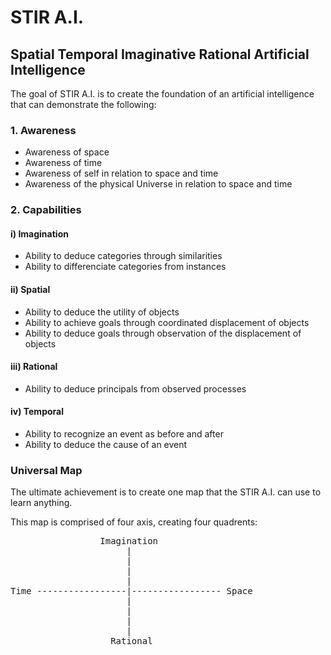 <h1>STIR A.I.</h1>
<h2>Spatial Temporal Imaginative Rational Artificial Intelligence</h2>

The goal of STIR A.I. is to create the foundation of an artificial intelligence that can demonstrate the following:

<h3>1. Awareness</h3>
<ul>
<li>Awareness of space</li>
<li>Awareness of time</li>
<li>Awareness of self in relation to space and time</li>
<li>Awareness of the physical Universe in relation to space and time</li>
</ul>

<h3>2. Capabilities</h3>
<h4>i) Imagination</h4>
<ul>
<li>Ability to deduce categories through similarities</li>
<li>Ability to differenciate categories from instances</li>
</ul>


<h4>ii) Spatial</h4>
<ul>
<li>Ability to deduce the utility of objects</li>
<li>Ability to achieve goals through coordinated displacement of objects</li>
<li>Ability to deduce goals through observation of the displacement of objects</li>
</ul>

<h4>iii) Rational</h4>
<ul>
<li>Ability to deduce principals from observed processes</li>
</ul>

<h4>iv) Temporal</h4>
<ul>
<li>Ability to recognize an event as before and after</li>
<li>Ability to deduce the cause of an event</li>
</ul>

<h3>Universal Map</h3>
The ultimate achievement is to create one map that the STIR A.I. can use to learn anything.

This map is comprised of four axis, creating four quadrents:
<pre>
                 Imagination
                      |
                      |
                      |
                      |
Time -----------------|----------------- Space
                      |
                      |
                      |
                      |
                   Rational
</pre>
